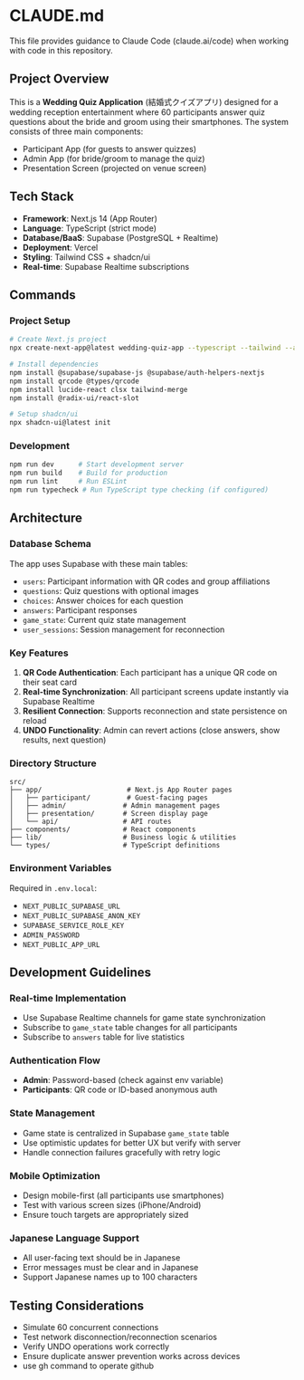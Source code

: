 # CLAUDE.md

This file provides guidance to Claude Code (claude.ai/code) when working with code in this repository.

## Project Overview

This is a **Wedding Quiz Application** (結婚式クイズアプリ) designed for a wedding reception entertainment where 60 participants answer quiz questions about the bride and groom using their smartphones. The system consists of three main components:
- Participant App (for guests to answer quizzes)
- Admin App (for bride/groom to manage the quiz)
- Presentation Screen (projected on venue screen)

## Tech Stack

- **Framework**: Next.js 14 (App Router)
- **Language**: TypeScript (strict mode)
- **Database/BaaS**: Supabase (PostgreSQL + Realtime)
- **Deployment**: Vercel
- **Styling**: Tailwind CSS + shadcn/ui
- **Real-time**: Supabase Realtime subscriptions

## Commands

### Project Setup
```bash
# Create Next.js project
npx create-next-app@latest wedding-quiz-app --typescript --tailwind --app

# Install dependencies
npm install @supabase/supabase-js @supabase/auth-helpers-nextjs
npm install qrcode @types/qrcode
npm install lucide-react clsx tailwind-merge
npm install @radix-ui/react-slot

# Setup shadcn/ui
npx shadcn-ui@latest init
```

### Development
```bash
npm run dev      # Start development server
npm run build    # Build for production
npm run lint     # Run ESLint
npm run typecheck # Run TypeScript type checking (if configured)
```

## Architecture

### Database Schema
The app uses Supabase with these main tables:
- `users`: Participant information with QR codes and group affiliations
- `questions`: Quiz questions with optional images
- `choices`: Answer choices for each question
- `answers`: Participant responses
- `game_state`: Current quiz state management
- `user_sessions`: Session management for reconnection

### Key Features
1. **QR Code Authentication**: Each participant has a unique QR code on their seat card
2. **Real-time Synchronization**: All participant screens update instantly via Supabase Realtime
3. **Resilient Connection**: Supports reconnection and state persistence on reload
4. **UNDO Functionality**: Admin can revert actions (close answers, show results, next question)

### Directory Structure
```
src/
├── app/                     # Next.js App Router pages
│   ├── participant/         # Guest-facing pages
│   ├── admin/              # Admin management pages
│   ├── presentation/       # Screen display page
│   └── api/                # API routes
├── components/             # React components
├── lib/                    # Business logic & utilities
└── types/                  # TypeScript definitions
```

### Environment Variables
Required in `.env.local`:
- `NEXT_PUBLIC_SUPABASE_URL`
- `NEXT_PUBLIC_SUPABASE_ANON_KEY`
- `SUPABASE_SERVICE_ROLE_KEY`
- `ADMIN_PASSWORD`
- `NEXT_PUBLIC_APP_URL`

## Development Guidelines

### Real-time Implementation
- Use Supabase Realtime channels for game state synchronization
- Subscribe to `game_state` table changes for all participants
- Subscribe to `answers` table for live statistics

### Authentication Flow
- **Admin**: Password-based (check against env variable)
- **Participants**: QR code or ID-based anonymous auth

### State Management
- Game state is centralized in Supabase `game_state` table
- Use optimistic updates for better UX but verify with server
- Handle connection failures gracefully with retry logic

### Mobile Optimization
- Design mobile-first (all participants use smartphones)
- Test with various screen sizes (iPhone/Android)
- Ensure touch targets are appropriately sized

### Japanese Language Support
- All user-facing text should be in Japanese
- Error messages must be clear and in Japanese
- Support Japanese names up to 100 characters

## Testing Considerations
- Simulate 60 concurrent connections
- Test network disconnection/reconnection scenarios
- Verify UNDO operations work correctly
- Ensure duplicate answer prevention works across devices
- use gh command to operate github